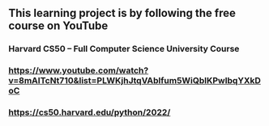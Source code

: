 ##  This learning project is by following the free course on YouTube

###  Harvard CS50 – Full Computer Science University Course
###  https://www.youtube.com/watch?v=8mAITcNt710&list=PLWKjhJtqVAblfum5WiQblKPwIbqYXkDoC
###  https://cs50.harvard.edu/python/2022/
